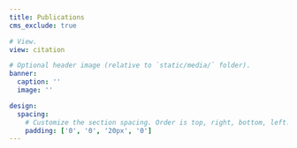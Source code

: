 ```yaml
---
title: Publications
cms_exclude: true

# View.
view: citation

# Optional header image (relative to `static/media/` folder).
banner:
  caption: ''
  image: ''

design:
  spacing:
    # Customize the section spacing. Order is top, right, bottom, left.
    padding: ['0', '0', '20px', '0']
---
```

